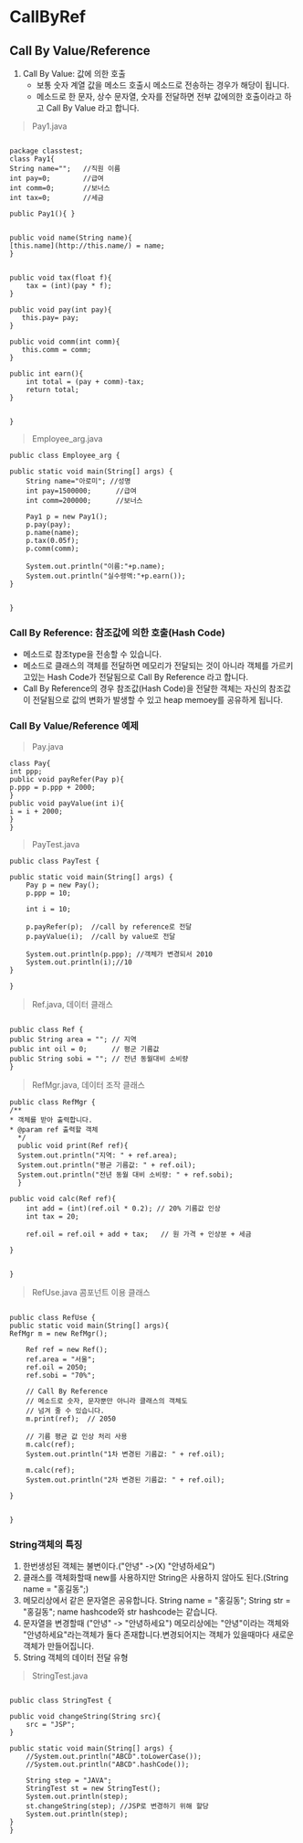 # CallByRef

## Call By Value/Reference

1. Call By Value: 값에 의한 호출
    - 보통 숫자 계열 값을 메소드 호출시 메소드로 전송하는 경우가 해당이 됩니다.
    - 메소드로 한 문자, 상수 문자열, 숫자를 전달하면 전부 값에의한 호출이라고
      하고 Call By Value 라고 합니다.

> Pay1.java

```

package classtest;
class Pay1{
String name="";   //직원 이름
int pay=0;        //급여
int comm=0;       //보너스
int tax=0;        //세금

public Pay1(){ }


public void name(String name){
[this.name](http://this.name/) = name;
}


public void tax(float f){
    tax = (int)(pay * f);
}

public void pay(int pay){
   this.pay= pay;
}

public void comm(int comm){
   this.comm = comm;
}

public int earn(){
    int total = (pay + comm)-tax;
    return total;
}


}

```

> Employee_arg.java
```
public class Employee_arg {

public static void main(String[] args) {
    String name="아로미"; //성명
    int pay=1500000;      //급여
    int comm=200000;      //보너스

    Pay1 p = new Pay1();
    p.pay(pay);
    p.name(name);
    p.tax(0.05f);
    p.comm(comm);

    System.out.println("이름:"+p.name);
    System.out.println("실수령액:"+p.earn());
}


}
```

### Call By Reference: 참조값에 의한 호출(Hash Code)
- 메소드로 참조type을 전송할 수 있습니다.
- 메소드로 클래스의 객체를 전달하면 메모리가 전달되는 것이 아니라
  객체를 가르키고있는 Hash Code가 전달됨으로 Call By Reference 라고 합니다.
- Call By Reference의 경우 참조값(Hash Code)을 전달한 객체는 자신의
  참조값이 전달됨으로 값의 변화가 발생할 수 있고 heap memoey를
  공유하게 됩니다.

### Call By Value/Reference 예제

> Pay.java

```
class Pay{
int ppp;
public void payRefer(Pay p){
p.ppp = p.ppp + 2000;
}
public void payValue(int i){
i = i + 2000;
}
}
```

> PayTest.java

```
public class PayTest {

public static void main(String[] args) {
	Pay p = new Pay();
	p.ppp = 10;

	int i = 10;

	p.payRefer(p);	//call by reference로 전달
	p.payValue(i);	//call by value로 전달

	System.out.println(p.ppp); //객체가 변경되서 2010
	System.out.println(i);//10
}

}
```

> Ref.java, 데이터 클래스

```

public class Ref {
public String area = ""; // 지역
public int oil = 0;      // 평군 기름값
public String sobi = ""; // 전년 동월대비 소비량
}

```

> RefMgr.java, 데이터 조작 클래스


```
public class RefMgr {
/**
* 객체를 받아 출력합니다.
* @param ref 출력할 객체
  */
  public void print(Ref ref){
  System.out.println("지역: " + ref.area);
  System.out.println("평균 기름값: " + ref.oil);
  System.out.println("전년 동월 대비 소비량: " + ref.sobi);
  }

public void calc(Ref ref){
    int add = (int)(ref.oil * 0.2); // 20% 기름값 인상
    int tax = 20;

    ref.oil = ref.oil + add + tax;   // 원 가격 + 인상분 + 세금

}


}

```

> RefUse.java 콤포넌트 이용 클래스
```

public class RefUse {
public static void main(String[] args){
RefMgr m = new RefMgr();

    Ref ref = new Ref();
    ref.area = "서울";
    ref.oil = 2050;
    ref.sobi = "70%";

    // Call By Reference
    // 메소드로 숫자, 문자뿐만 아니라 클래스의 객체도
    // 넘겨 줄 수 있습니다.
    m.print(ref);  // 2050

    // 기름 평균 값 인상 처리 사용
    m.calc(ref);
    System.out.println("1차 변경된 기름값: " + ref.oil);

    m.calc(ref);
    System.out.println("2차 변경된 기름값: " + ref.oil);

}


}
```

###  String객체의 특징

1. 한번생성된 객체는 불변이다.("안녕" ->(X) "안녕하세요")
2. 클래스를 객체화할때 new를 사용하지만
   String은 사용하지 않아도 된다.(String name = "홍길동";)
3. 메모리상에서 같은 문자열은 공유합니다.
   String name = "홍길동";
   String str = "홍길동";
   name hashcode와 str hashcode는 같습니다.
4. 문자열을 변경할때 ("안녕" -> "안녕하세요")
   메모리상에는 "안녕"이라는 객체와 "안녕하세요"라는객체가
   둘다 존재합니다.변경되어지는 객체가 있을때마다 새로운
   객체가 만들어집니다.
5. String 객체의 데이터 전달 유형

> StringTest.java

```

public class StringTest {

public void changeString(String src){
    src = "JSP";
}

public static void main(String[] args) {
    //System.out.println("ABCD".toLowerCase());
    //System.out.println("ABCD".hashCode());

    String step = "JAVA";
    StringTest st = new StringTest();
    System.out.println(step);
    st.changeString(step); //JSP로 변경하기 위해 할당
    System.out.println(step);
}
}

```




